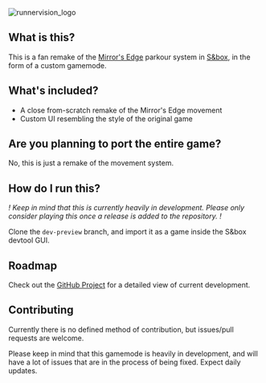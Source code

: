 ![runnervision_logo](https://github.com/selimnahimi/runnervision/assets/21970287/2373f60c-8c5a-4ae6-a365-93875e001c39)

## What is this?
This is a fan remake of the [Mirror's Edge](https://store.steampowered.com/app/17410/Mirrors_Edge/) parkour system in [S&box](https://sbox.facepunch.com), in the form of a custom gamemode.

## What's included?
- A close from-scratch remake of the Mirror's Edge movement
- Custom UI resembling the style of the original game

## Are you planning to port the entire game?
No, this is just a remake of the movement system.

## How do I run this?
*! Keep in mind that this is currently heavily in development. Please only consider playing this once a release is added to the repository. !*

Clone the `dev-preview` branch, and import it as a game inside the S&box devtool GUI.

## Roadmap
Check out the [GitHub Project](https://github.com/users/selimnahimi/projects/3/views/1) for a detailed view of current development.

## Contributing
Currently there is no defined method of contribution, but issues/pull requests are welcome.

Please keep in mind that this gamemode is heavily in development, and will have a lot of issues that are in the process of being fixed. Expect daily updates.

